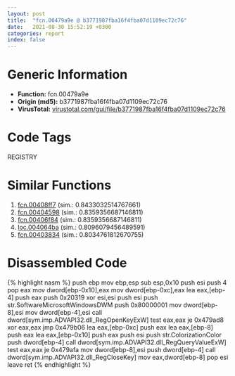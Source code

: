 ```yaml
---
layout: post
title:  "fcn.00479a9e @ b3771987fba16f4fba07d1109ec72c76"
date:   2021-08-30 15:52:19 +0300
categories: report
index: false
---
```


# Generic Information
- **Function:** fcn.00479a9e
- **Origin (md5):** b3771987fba16f4fba07d1109ec72c76
- **VirusTotal:** [virustotal.com/gui/file/b3771987fba16f4fba07d1109ec72c76][virustotal_ref]

# Code Tags
<span class="tag" id="REGISTRY">REGISTRY</span>


# Similar Functions

1. [fcn.00408ff7][similar_1_ref] (sim.: 0.8433032514767661)
2. [fcn.00404598][similar_2_ref] (sim.: 0.8359356687146811)
3. [fcn.00406f84][similar_3_ref] (sim.: 0.8359356687146811)
4. [loc.004064ba][similar_4_ref] (sim.: 0.8096079456489591)
5. [fcn.00403834][similar_5_ref] (sim.: 0.8034761812670755)


# Disassembled Code

{% highlight nasm %}
push ebp
mov ebp,esp
sub esp,0x10
push esi
push 4
pop eax
mov dword[ebp-0x10],eax
mov dword[ebp-0xc],eax
lea eax,[ebp-4]
push eax
push 0x20319
xor esi,esi
push esi
push str.SoftwareMicrosoftWindowsDWM
push 0x80000001
mov dword[ebp-8],esi
mov dword[ebp-4],esi
call dword[sym.imp.ADVAPI32.dll_RegOpenKeyExW]
test eax,eax
je 0x479ad8
xor eax,eax
jmp 0x479b06
lea eax,[ebp-0xc]
push eax
lea eax,[ebp-8]
push eax
lea eax,[ebp-0x10]
push eax
push esi
push str.ColorizationColor
push dword[ebp-4]
call dword[sym.imp.ADVAPI32.dll_RegQueryValueExW]
test eax,eax
je 0x479afa
mov dword[ebp-8],esi
push dword[ebp-4]
call dword[sym.imp.ADVAPI32.dll_RegCloseKey]
mov eax,dword[ebp-8]
pop esi
leave
ret
{% endhighlight %}


[similar_1_ref]: /report/fcn.00408ff7@470263fe7e7cc115b95cd041d643e3b5
[similar_2_ref]: /report/fcn.00404598@f360d53698056c0bd2342cbdb569d856
[similar_3_ref]: /report/fcn.00406f84@623952564c193310b2e5c9b0fe299d07
[similar_4_ref]: /report/loc.004064ba@de21a548b66aa6c0b17491b6a31e14fa
[similar_5_ref]: /report/fcn.00403834@3f1595e66dc63331ba0930a0c79684ce
[virustotal_ref]: https://www.virustotal.com/gui/file/b3771987fba16f4fba07d1109ec72c76